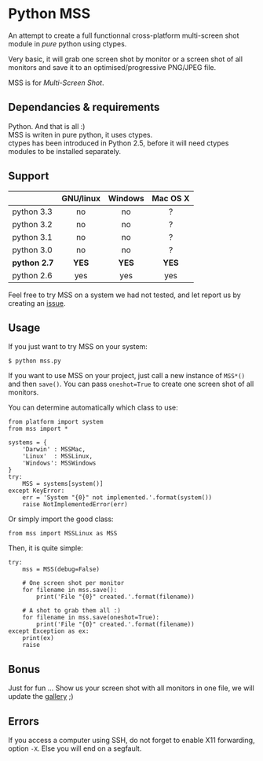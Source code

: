 Python MSS
===

An attempt to create a full functionnal cross-platform multi-screen
shot module in _pure_ python using ctypes.

Very basic, it will grab one screen shot by monitor or a screen shot
of all monitors and save it to an optimised/progressive PNG/JPEG file.

MSS is for *Multi-Screen Shot*.

Dependancies & requirements
---

Python. And that is all :)  
MSS is writen in pure python, it uses ctypes.  
ctypes has been introduced in Python 2.5, before it will need ctypes modules to be installed separately.

Support
---

|            | GNU/linux | Windows   | Mac OS X  |
|------------|:---------:|:---------:|:---------:|
| python 3.3 | no        | no        | ?         |
| python 3.2 | no        | no        | ?         |
| python 3.1 | no        | no        | ?         |
| python 3.0 | no        | no        | ?         |
| **python 2.7** | **YES**       | **YES**       | **YES**       |
| python 2.6 | yes       | yes       | yes       |

Feel free to try MSS on a system we had not tested, and let report us by creating an [issue](https://github.com/BoboTiG/python-mss/issues).

Usage
---

If you just want to try MSS on your system:

    $ python mss.py


If you want to use MSS on your project, just call a new instance of `MSS*()` and then `save()`.
You can pass `oneshot=True` to create one screen shot of all monitors.

You can determine automatically which class to use:

    from platform import system
    from mss import *

    systems = {
        'Darwin' : MSSMac,
        'Linux'  : MSSLinux,
        'Windows': MSSWindows
    }
    try:
        MSS = systems[system()]
    except KeyError:
        err = 'System "{0}" not implemented.'.format(system())
        raise NotImplementedError(err)

Or simply import the good class:

    from mss import MSSLinux as MSS

Then, it is quite simple:

    try:
        mss = MSS(debug=False)

        # One screen shot per monitor
        for filename in mss.save():
            print('File "{0}" created.'.format(filename))

        # A shot to grab them all :)
        for filename in mss.save(oneshot=True):
            print('File "{0}" created.'.format(filename))
    except Exception as ex:
        print(ex)
        raise

Bonus
---

Just for fun ...
Show us your screen shot with all monitors in one file, we will update the [gallery](https://tiger-222.fr/tout/python-mss/galerie/) ;)


Errors
---

If you access a computer using SSH, do not forget to enable X11 forwarding, option `-X`. Else you will end on a segfault.
